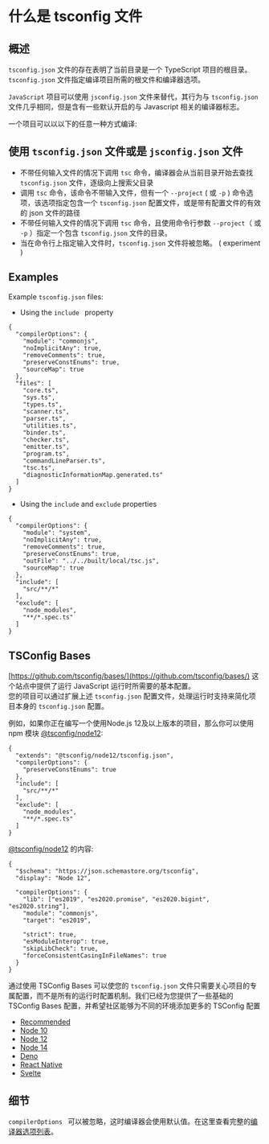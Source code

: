 # 什么是 tsconfig 文件

## 概述
`tsconfig.json` 文件的存在表明了当前目录是一个 TypeScript 项目的根目录。`tsconfig.json` 文件指定编译项目所需的根文件和编译器选项。
  
`JavaScript` 项目可以使用 `jsconfig.json` 文件来替代，其行为与 `tsconfig.json` 文件几乎相同，但是含有一些默认开启的与 Javascript 相关的编译器标志。  

一个项目可以以以下的任意一种方式编译:

## 使用 `tsconfig.json` 文件或是 `jsconfig.json` 文件
+ 不带任何输入文件的情况下调用 `tsc` 命令，编译器会从当前目录开始去查找 `tsconfig.json` 文件，逐级向上搜索父目录
+ 调用 `tsc` 命令，该命令不带输入文件，但有一个 `--project` ( 或 `-p` ) 命令选项，该选项指定包含一个 `tsconfig.json` 配置文件，或是带有配置文件的有效的 json 文件的路径  
+ 不带任何输入文件的情况下调用 `tsc` 命令，且使用命令行参数 `--project`（ 或 `-p` ）指定一个包含 `tsconfig.json` 文件的目录。
+ 当在命令行上指定输入文件时，`tsconfig.json` 文件将被忽略。 ( experiment )

## Examples
Example `tsconfig.json` files:

+ Using the `include ` property

```
{
  "compilerOptions": {
    "module": "commonjs",
    "noImplicitAny": true,
    "removeComments": true,
    "preserveConstEnums": true,
    "sourceMap": true
  },
  "files": [
    "core.ts",
    "sys.ts",
    "types.ts",
    "scanner.ts",
    "parser.ts",
    "utilities.ts",
    "binder.ts",
    "checker.ts",
    "emitter.ts",
    "program.ts",
    "commandLineParser.ts",
    "tsc.ts",
    "diagnosticInformationMap.generated.ts"
  ]
}
```

+ Using the `include` and `exclude` properties

```
{
  "compilerOptions": {
    "module": "system",
    "noImplicitAny": true,
    "removeComments": true,
    "preserveConstEnums": true,
    "outFile": "../../built/local/tsc.js",
    "sourceMap": true
  },
  "include": [
    "src/**/*"
  ],
  "exclude": [
    "node_modules",
    "**/*.spec.ts"
  ]
}
```

## TSConfig Bases
[https://github.com/tsconfig/bases/](https://github.com/tsconfig/bases/) 这个站点中提供了运行 JavaScript 运行时所需要的基本配置。  
您的项目可以通过扩展上述 `tsconfig.json` 配置文件，处理运行时支持来简化项目本身的 `tsconfig.json` 配置。  

例如，如果你正在编写一个使用Node.js 12及以上版本的项目，那么你可以使用 npm 模块 [@tsconfig/node12](https://www.npmjs.com/package/@tsconfig/node12):

```
{
  "extends": "@tsconfig/node12/tsconfig.json",
  "compilerOptions": {
    "preserveConstEnums": true
  },
  "include": [
    "src/**/*"
  ],
  "exclude": [
    "node_modules",
    "**/*.spec.ts"
  ]
}
```

 [@tsconfig/node12](https://www.npmjs.com/package/@tsconfig/node12) 的内容:
 
```
{
  "$schema": "https://json.schemastore.org/tsconfig",
  "display": "Node 12",

  "compilerOptions": {
    "lib": ["es2019", "es2020.promise", "es2020.bigint", "es2020.string"],
    "module": "commonjs",
    "target": "es2019",

    "strict": true,
    "esModuleInterop": true,
    "skipLibCheck": true,
    "forceConsistentCasingInFileNames": true
  }  
}
```
通过使用 TSConfig Bases 可以使您的 `tsconfig.json` 文件只需要关心项目的专属配置，而不是所有的运行时配置机制。我们已经为您提供了一些基础的 TSConfig Bases 配置，并希望社区能够为不同的环境添加更多的 TSConfig 配置

+ [Recommended](https://www.npmjs.com/package/@tsconfig/recommended)
+ [Node 10](https://www.npmjs.com/package/@tsconfig/node10)
+ [Node 12](https://www.npmjs.com/package/@tsconfig/node12)
+ [Node 14](https://www.npmjs.com/package/@tsconfig/node14)
+ [Deno](https://www.npmjs.com/package/@tsconfig/deno)
+ [React Native](https://www.npmjs.com/package/@tsconfig/react-native)
+ [Svelte](https://www.npmjs.com/package/@tsconfig/svelte)

## 细节
`compilerOptions ` 可以被忽略，这时编译器会使用默认值。在这里查看完整的[编译器选项列表](https://www.typescriptlang.org/tsconfig)。